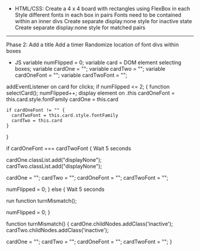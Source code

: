 * HTML/CSS:
Create a 4 x 4 board with rectangles using FlexBox in each
Style different fonts in each box in pairs
Fonts need to be contained within an inner divs
Create separate display:none style for inactive state
Create separate display:none style for matched pairs
----
Phase 2:
Add a title
Add a timer
Randomize location of font divs within boxes

<!--I think it's great that you did pseudocode!!! It still reads a little too much like code though -->
* JS
variable numFlipped = 0;
variable card = DOM element selecting boxes;
variable cardOne = "";
variable cardTwo = "";
variable cardOneFont = "";
variable cardTwoFont = "";

addEventListener on card for clicks;
if numFlipped <= 2; {
  function selectCard();
    numFlipped++;
    display element on .this
    cardOneFont = this.card.style.fontFamily
    cardOne = this.card

    if cardOneFont != "" {
      cardTwoFont = this.card.style.fontFamily
      cardTwo = this.card
    }
}

if cardOneFont === cardTwoFont {
  Wait 5 seconds

  cardOne.classList.add("displayNone");
  cardTwo.classList.add("displayNone");

  cardOne = "";
  cardTwo = "";
  cardOneFont = "";
  cardTwoFont = "";

  numFlipped = 0;
} else {
  Wait 5 seconds

  run function turnMismatch();

  numFlipped = 0;
}

function turnMismatch() {
  cardOne.childNodes.addClass('inactive');
  cardTwo.childNodes.addClass('inactive');

  cardOne = "";
  cardTwo = "";
  cardOneFont = "";
  cardTwoFont = "";
}

<!-- Create an object that contains all the cards and their associated fonts
  cards = {
    1: {
      id: 1
      font: arial
    },
    2: {
      id: 2
      font: verdana
    },
    3: {
      id: 3
      font: impact
    },
    4: {
      id: 4
      font: garamond
    },
    5: {
      id: 5
      font: times new roman
    },
    6: {
      id: 6
      font: georgia
    },
    7: {
      id: 7
      font: calibri
    },
    8: {
      id: 8
      font: helvetica
    }
  } -->
